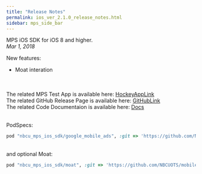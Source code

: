 ```yaml
---
title: "Release Notes"
permalink: ios_ver_2.1.0_release_notes.html
sidebar: mps_side_bar
---
```


MPS iOS SDK for iOS 8 and higher. <br/>
*Mar 1, 2018* <br/>

New features:
* Moat interation

<br/><br/>
The related MPS Test App is available here:
[HockeyAppLink](https://rink.hockeyapp.net/manage/apps/463225/app_versions/175)
<br/> The related GitHub Release Page is available here: [GitHubLink](https://github.com/NBCUOTS/mobile_mps_sdk_ios_examples/releases/tag/release-2.1.0)
<br/>
The related Code Documentaion is available here: [Docs](https://fit-aleks.github.io/documentation/docs/iOS/Ver.2.1.0/Documentation/index.html)

<br/>PodSpecs:
```ruby
pod "nbcu_mps_ios_sdk/google_mobile_ads", :git => 'https://github.com/NBCUOTS/mobile_mps_sdk_ios_examples.git', :tag => 'release-2.1.0'
```
<br/> and optional Moat:
```ruby
pod "nbcu_mps_ios_sdk/moat", :git => 'https://github.com/NBCUOTS/mobile_mps_sdk_ios_examples.git', :tag => 'release-2.1.0'
```